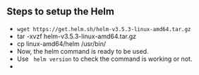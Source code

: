 ## Steps to setup the Helm
* ```wget https://get.helm.sh/helm-v3.5.3-linux-amd64.tar.gz ```<br>
* tar -xvzf helm-v3.5.3-linux-amd64.tar.gz <br>
* cp linux-amd64/helm /usr/bin/ <br>
* Now, the helm command is ready to be used.<br>
* Use ``` helm version``` to check the command is working or not. <br>
* 